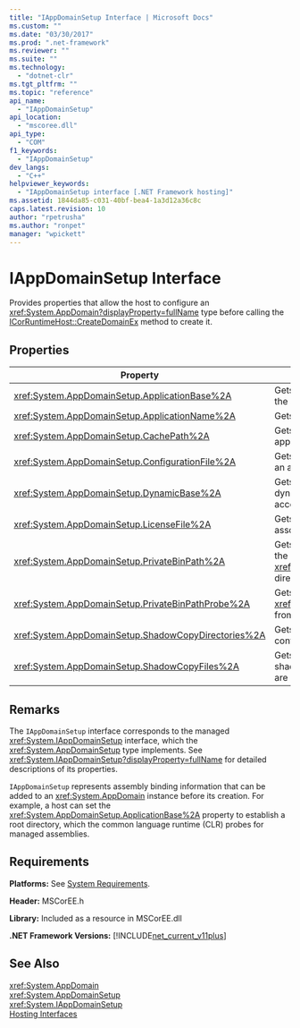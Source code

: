 ```yaml
---
title: "IAppDomainSetup Interface | Microsoft Docs"
ms.custom: ""
ms.date: "03/30/2017"
ms.prod: ".net-framework"
ms.reviewer: ""
ms.suite: ""
ms.technology: 
  - "dotnet-clr"
ms.tgt_pltfrm: ""
ms.topic: "reference"
api_name: 
  - "IAppDomainSetup"
api_location: 
  - "mscoree.dll"
api_type: 
  - "COM"
f1_keywords: 
  - "IAppDomainSetup"
dev_langs: 
  - "C++"
helpviewer_keywords: 
  - "IAppDomainSetup interface [.NET Framework hosting]"
ms.assetid: 1844da85-c031-40bf-bea4-1a3d12a36c8c
caps.latest.revision: 10
author: "rpetrusha"
ms.author: "ronpet"
manager: "wpickett"
---
```

# IAppDomainSetup Interface
Provides properties that allow the host to configure an <xref:System.AppDomain?displayProperty=fullName> type before calling the [ICorRuntimeHost::CreateDomainEx](../../../../docs/framework/unmanaged-api/hosting/icorruntimehost-createdomainex-method.md) method to create it.  
  
## Properties  
  
|Property|Description|  
|--------------|-----------------|  
|<xref:System.AppDomainSetup.ApplicationBase%2A>|Gets or sets the name of the directory that contains the application.|  
|<xref:System.AppDomainSetup.ApplicationName%2A>|Gets or sets the name of the application.|  
|<xref:System.AppDomainSetup.CachePath%2A>|Gets or sets the name of an area specific to the application where files are shadow-copied.|  
|<xref:System.AppDomainSetup.ConfigurationFile%2A>|Gets or sets the name of the configuration file for an application.|  
|<xref:System.AppDomainSetup.DynamicBase%2A>|Gets or sets the name of the directory where dynamically generated files are stored and accessed.|  
|<xref:System.AppDomainSetup.LicenseFile%2A>|Gets or sets the path to the license file that is associated with this domain.|  
|<xref:System.AppDomainSetup.PrivateBinPath%2A>|Gets or sets the list of directories combined with the <xref:System.AppDomainSetup.ApplicationBase%2A> directory to probe for private assemblies.|  
|<xref:System.AppDomainSetup.PrivateBinPathProbe%2A>|Gets or sets a string value that includes or excludes <xref:System.AppDomainSetup.ApplicationBase%2A> from the search path for the application.|  
|<xref:System.AppDomainSetup.ShadowCopyDirectories%2A>|Gets or sets the names of the directories that contain assemblies to be shadow-copied.|  
|<xref:System.AppDomainSetup.ShadowCopyFiles%2A>|Gets or sets a string that indicates whether shadow-copying is turned on or off. Valid values are "true" or "false".|  
  
## Remarks  
 The `IAppDomainSetup` interface corresponds to the managed <xref:System.IAppDomainSetup> interface, which the <xref:System.AppDomainSetup> type implements. See <xref:System.IAppDomainSetup?displayProperty=fullName> for detailed descriptions of its properties.  
  
 `IAppDomainSetup` represents assembly binding information that can be added to an <xref:System.AppDomain> instance before its creation. For example, a host can set the <xref:System.AppDomainSetup.ApplicationBase%2A> property to establish a root directory, which the common language runtime (CLR) probes for managed assemblies.  
  
## Requirements  
 **Platforms:** See [System Requirements](../../../../docs/framework/get-started/system-requirements.md).  
  
 **Header:** MSCorEE.h  
  
 **Library:** Included as a resource in MSCorEE.dll  
  
 **.NET Framework Versions:** [!INCLUDE[net_current_v11plus](../../../../includes/net-current-v11plus-md.md)]  
  
## See Also  
 <xref:System.AppDomain>   
 <xref:System.AppDomainSetup>   
 <xref:System.IAppDomainSetup>   
 [Hosting Interfaces](../../../../docs/framework/unmanaged-api/hosting/hosting-interfaces.md)